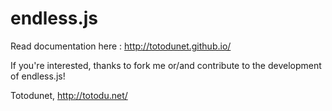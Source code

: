 endless.js
==========

Read documentation here : http://totodunet.github.io/

If you're interested, thanks to fork me or/and contribute to the development of endless.js!

Totodunet,
http://totodu.net/
